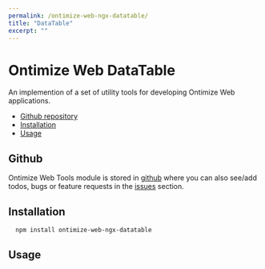 ```yaml
---
permalink: /ontimize-web-ngx-datatable/
title: "DataTable"
excerpt: ""
---
```


# Ontimize Web DataTable

An implemention of a set of utility tools for developing Ontimize Web applications.

* [Github repository](#github)
* [Installation](#installation)
* [Usage](#usage)

## Github
Ontimize Web Tools module is stored in [github](https://github.com/OntimizeWeb/ontimize-web-ngx-datatable) where you can also see/add todos, bugs or feature requests in the [issues](https://github.com/OntimizeWeb/ontimize-web-ngx-datatable/issues) section.


## Installation

```bash
  npm install ontimize-web-ngx-datatable
```

## Usage

